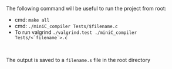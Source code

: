<section>
    <p>The following command will be useful to run the project from root:
        <ul>
            <li>cmd: <code>make all</code></li>
            <li>cmd: <code>./miniC_compiler Tests/$filename.c</code></li>
            <li>To run valgrind <code>./valgrind.test ./miniC_compiler Tests/<`filename`>.c</code></li>
        </ul>
    </p><br>
    <p>The output is saved to a <code>filename.s</code> file in the root directory</p>
</section>
